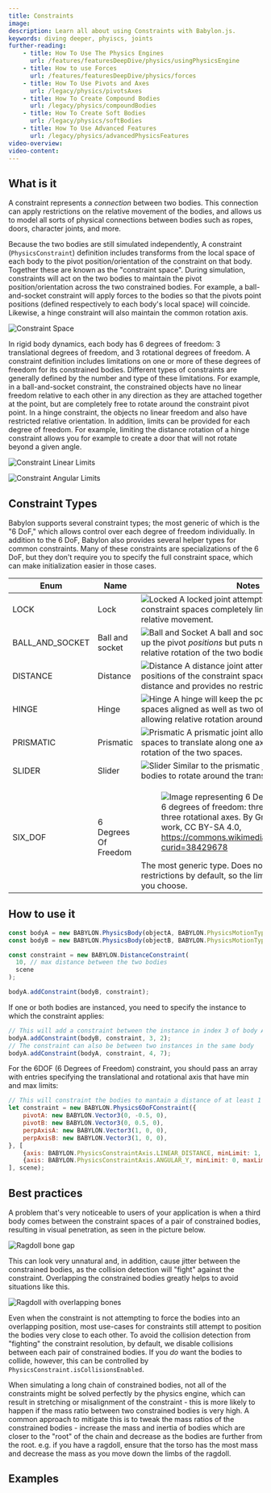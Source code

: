 ```yaml
---
title: Constraints
image: 
description: Learn all about using Constraints with Babylon.js.
keywords: diving deeper, phyiscs, joints
further-reading:
    - title: How To Use The Physics Engines
      url: /features/featuresDeepDive/physics/usingPhysicsEngine
    - title: How to use Forces
      url: /features/featuresDeepDive/physics/forces
    - title: How To Use Pivots and Axes
      url: /legacy/physics/pivotsAxes
    - title: How To Create Compound Bodies
      url: /legacy/physics/compoundBodies
    - title: How To Create Soft Bodies
      url: /legacy/physics/softBodies
    - title: How To Use Advanced Features
      url: /legacy/physics/advancedPhysicsFeatures
video-overview:
video-content:
---
```


## What is it

A constraint represents a *connection* between two bodies. This connection can apply restrictions on the relative movement of the bodies, and allows us to model all sorts of physical connections between bodies such as ropes, doors, character joints, and more.

Because the two bodies are still simulated independently, A constraint (`PhysicsConstraint`) definition includes transforms from the local space of each body to the pivot position/orientation of the constraint on that body. Together these are known as the "constraint space". During simulation, constraints will act on the two bodies to maintain the pivot position/orientation across the two constrained bodies. For example, a ball-and-socket constraint will apply forces to the bodies so that the pivots point positions (defined respectively to each body's local space) will coincide. Likewise, a hinge constraint will also maintain the common rotation axis.

![Constraint Space](/img/how_to/physics/constraintbasics.png)

In rigid body dynamics, each body has 6 degrees of freedom: 3 translational degrees of freedom, and 3 rotational degrees of freedom. A constraint definition includes limitations on one or more of these degrees of freedom for its constrained bodies. Different types of constraints are generally defined by the number and type of these limitations. For example, in a ball-and-socket constraint, the constrained objects have no linear freedom relative to each other in any direction as they are attached together at the point, but are completely free to rotate around the constraint pivot point. In a hinge constraint, the objects no linear freedom and also have restricted relative orientation. In addition, limits can be provided for each degree of freedom. For example, limiting the distance rotation of a hinge constraint allows you for example to create a door that will not rotate beyond a given angle.

![Constraint Linear Limits](/img/how_to/physics/constraintlimitslinear.png)

![Constraint Angular Limits](/img/how_to/physics/constraintlimitsangular.png)

## Constraint Types

Babylon supports several constraint types; the most generic of which is the "6 DoF," which allows control over each degree of freedom individually. In addition to the 6 DoF, Babylon also provides several helper types for common constraints. Many of these constraints are specializations of the 6 DoF, but they don't require you to specify the full constraint space, which can make initialization easier in those cases.

| Enum | Name | Notes |
| --- | --- | --- |
| LOCK | Lock | ![Locked](/img/how_to/physics/locked.jpg) A locked joint attempts to keep the two constraint spaces completely lined up, allowing no relative movement. |
| BALL_AND_SOCKET  | Ball and socket| ![Ball and Socket](/img/how_to/physics/ballnsocket.jpg) A ball and socket joint attempts to line up the pivot *positions* but puts no restrictions on the relative rotation of the two bodies. |
| DISTANCE | Distance | ![Distance](/img/how_to/physics/distance.jpg) A distance joint attempts to keep the positions of the constraint spaces within a specified distance and provides no restriction on relative rotation. |
| HINGE | Hinge | ![Hinge](/img/how_to/physics/hinge.jpg) A hinge will keep the positions of the constraint spaces aligned as well as two of the angular axes, only allowing relative rotation around one axis. |
| PRISMATIC | Prismatic | ![Prismatic](/img/how_to/physics/prismatic.jpg) A prismatic joint allows the constraint spaces to translate along one axis and allows no relative rotation of the two spaces. |
| SLIDER | Slider | ![Slider](/img/how_to/physics/slider.jpg) Similar to the prismatic joint, but also allows the bodies to rotate around the translation axis. |
| SIX_DOF | 6 Degrees Of Freedom | <figure> <img src="/img/features/physics/6DOF.svg" alt="Image representing 6 Degrees of Freedom"/> <figcaption>6 degrees of freedom: three translational and three rotational axes. By GregorDS - Own work, CC BY-SA 4.0, https://commons.wikimedia.org/w/index.php?curid=38429678</figcaption> </figure> The most generic type. Does not provide any restrictions by default, so the limits can be applied as you choose. |

## How to use it

```javascript
const bodyA = new BABYLON.PhysicsBody(objectA, BABYLON.PhysicsMotionType.DYNAMIC, scene);
const bodyB = new BABYLON.PhysicsBody(objectB, BABYLON.PhysicsMotionType.DYNAMIC, scene);

const constraint = new BABYLON.DistanceConstraint(
  10, // max distance between the two bodies
  scene
);

bodyA.addConstraint(bodyB, constraint);
```

If one or both bodies are instanced, you need to specify the instance to which the constraint applies:

```javascript
// This will add a constraint between the instance in index 3 of body A, and the instance in index 2 of body B
bodyA.addConstraint(bodyB, constraint, 3, 2);
// The constraint can also be between two instances in the same body
bodyA.addConstraint(bodyA, constraint, 4, 7); 
```

For the 6DOF (6 Degrees of Freedom) constraint, you should pass an array with entries specifying the translational and rotational axis that have min and max limits:

```javascript
// This will constraint the bodies to mantain a distance of at least 1 and at most 2, and to rotate at most 1.58 rad along the perpendicular axis
let constraint = new BABYLON.Physics6DoFConstraint({
    pivotA: new BABYLON.Vector3(0, -0.5, 0),
    pivotB: new BABYLON.Vector3(0, 0.5, 0),
    perpAxisA: new BABYLON.Vector3(1, 0, 0),
    perpAxisB: new BABYLON.Vector3(1, 0, 0),
}, [
    {axis: BABYLON.PhysicsConstraintAxis.LINEAR_DISTANCE, minLimit: 1, maxLimit: 2},
    {axis: BABYLON.PhysicsConstraintAxis.ANGULAR_Y, minLimit: 0, maxLimit: 1.58}
], scene);
```

## Best practices

A problem that's very noticeable to users of your application is when a third body comes between the constraint spaces of a pair of constrained bodies, resulting in visual penetration, as seen in the picture below.

![Ragdoll bone gap](/img/how_to/physics/ragdollbonegap.jpg)

This can look very unnatural and, in addition, cause jitter between the constrained bodies, as the collision detection will "fight" against the constraint. Overlapping the constrained bodies greatly helps to avoid situations like this.

![Ragdoll with overlapping bones](/img/how_to/physics/ragdolloverlappedbones.jpg)

Even when the constraint is not attempting to force the bodies into an overlapping position, most use-cases for constraints still attempt to position the bodies very close to each other. To avoid the collision detection from "fighting" the constraint resolution, by default, we disable collisions between each pair of constrained bodies. If you *do* want the bodies to collide, however, this can be controlled by `PhysicsConstraint.isCollisionsEnabled`.

When simulating a long chain of constrained bodies, not all of the constraints might be solved perfectly by the physics engine, which can result in stretching or misalignment of the constraint - this is more likely to happen if the mass ratio between two constrained bodies is very high. A common approach to mitigate this is to tweak the mass ratios of the constrained bodies - increase the mass and inertia of bodies which are closer to the "root" of the chain and decrease as the bodies are further from the root. e.g. if you have a ragdoll, ensure that the torso has the most mass and decrease the mass as you move down the limbs of the ragdoll.


## Examples

<Playground id="#7DMWP8" title="Constraints" description="Shows all the different constraints available" isMain={true} category="Physics"/>

<Playground id="#NAMYYQ#2" title="Swinging pendulums" description="Example of using the Distance Constraint to model a pendulum" isMain={true} category="Physics"/>
